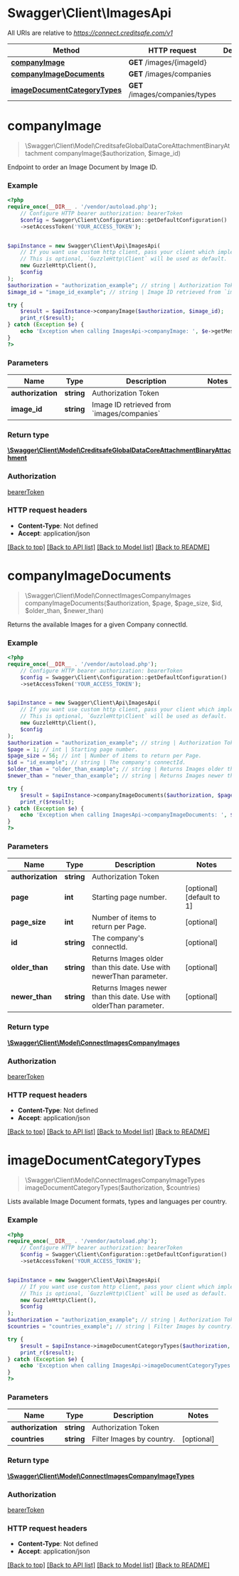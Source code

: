 # Swagger\Client\ImagesApi

All URIs are relative to *https://connect.creditsafe.com/v1*

Method | HTTP request | Description
------------- | ------------- | -------------
[**companyImage**](ImagesApi.md#companyimage) | **GET** /images/{imageId} | 
[**companyImageDocuments**](ImagesApi.md#companyimagedocuments) | **GET** /images/companies | 
[**imageDocumentCategoryTypes**](ImagesApi.md#imagedocumentcategorytypes) | **GET** /images/companies/types | 

# **companyImage**
> \Swagger\Client\Model\CreditsafeGlobalDataCoreAttachmentBinaryAttachment companyImage($authorization, $image_id)



Endpoint to order an Image Document by Image ID.

### Example
```php
<?php
require_once(__DIR__ . '/vendor/autoload.php');
    // Configure HTTP bearer authorization: bearerToken
    $config = Swagger\Client\Configuration::getDefaultConfiguration()
    ->setAccessToken('YOUR_ACCESS_TOKEN');


$apiInstance = new Swagger\Client\Api\ImagesApi(
    // If you want use custom http client, pass your client which implements `GuzzleHttp\ClientInterface`.
    // This is optional, `GuzzleHttp\Client` will be used as default.
    new GuzzleHttp\Client(),
    $config
);
$authorization = "authorization_example"; // string | Authorization Token
$image_id = "image_id_example"; // string | Image ID retrieved from `images/companies`

try {
    $result = $apiInstance->companyImage($authorization, $image_id);
    print_r($result);
} catch (Exception $e) {
    echo 'Exception when calling ImagesApi->companyImage: ', $e->getMessage(), PHP_EOL;
}
?>
```

### Parameters

Name | Type | Description  | Notes
------------- | ------------- | ------------- | -------------
 **authorization** | **string**| Authorization Token |
 **image_id** | **string**| Image ID retrieved from &#x60;images/companies&#x60; |

### Return type

[**\Swagger\Client\Model\CreditsafeGlobalDataCoreAttachmentBinaryAttachment**](../Model/CreditsafeGlobalDataCoreAttachmentBinaryAttachment.md)

### Authorization

[bearerToken](../../README.md#bearerToken)

### HTTP request headers

 - **Content-Type**: Not defined
 - **Accept**: application/json

[[Back to top]](#) [[Back to API list]](../../README.md#documentation-for-api-endpoints) [[Back to Model list]](../../README.md#documentation-for-models) [[Back to README]](../../README.md)

# **companyImageDocuments**
> \Swagger\Client\Model\ConnectImagesCompanyImages companyImageDocuments($authorization, $page, $page_size, $id, $older_than, $newer_than)



Returns the available Images for a given Company connectId.

### Example
```php
<?php
require_once(__DIR__ . '/vendor/autoload.php');
    // Configure HTTP bearer authorization: bearerToken
    $config = Swagger\Client\Configuration::getDefaultConfiguration()
    ->setAccessToken('YOUR_ACCESS_TOKEN');


$apiInstance = new Swagger\Client\Api\ImagesApi(
    // If you want use custom http client, pass your client which implements `GuzzleHttp\ClientInterface`.
    // This is optional, `GuzzleHttp\Client` will be used as default.
    new GuzzleHttp\Client(),
    $config
);
$authorization = "authorization_example"; // string | Authorization Token
$page = 1; // int | Starting page number.
$page_size = 56; // int | Number of items to return per Page.
$id = "id_example"; // string | The company's connectId.
$older_than = "older_than_example"; // string | Returns Images older than this date. Use with newerThan parameter.
$newer_than = "newer_than_example"; // string | Returns Images newer than this date. Use with olderThan parameter.

try {
    $result = $apiInstance->companyImageDocuments($authorization, $page, $page_size, $id, $older_than, $newer_than);
    print_r($result);
} catch (Exception $e) {
    echo 'Exception when calling ImagesApi->companyImageDocuments: ', $e->getMessage(), PHP_EOL;
}
?>
```

### Parameters

Name | Type | Description  | Notes
------------- | ------------- | ------------- | -------------
 **authorization** | **string**| Authorization Token |
 **page** | **int**| Starting page number. | [optional] [default to 1]
 **page_size** | **int**| Number of items to return per Page. | [optional]
 **id** | **string**| The company&#x27;s connectId. | [optional]
 **older_than** | **string**| Returns Images older than this date. Use with newerThan parameter. | [optional]
 **newer_than** | **string**| Returns Images newer than this date. Use with olderThan parameter. | [optional]

### Return type

[**\Swagger\Client\Model\ConnectImagesCompanyImages**](../Model/ConnectImagesCompanyImages.md)

### Authorization

[bearerToken](../../README.md#bearerToken)

### HTTP request headers

 - **Content-Type**: Not defined
 - **Accept**: application/json

[[Back to top]](#) [[Back to API list]](../../README.md#documentation-for-api-endpoints) [[Back to Model list]](../../README.md#documentation-for-models) [[Back to README]](../../README.md)

# **imageDocumentCategoryTypes**
> \Swagger\Client\Model\ConnectImagesCompanyImageTypes imageDocumentCategoryTypes($authorization, $countries)



Lists available Image Document formats, types and languages per country.

### Example
```php
<?php
require_once(__DIR__ . '/vendor/autoload.php');
    // Configure HTTP bearer authorization: bearerToken
    $config = Swagger\Client\Configuration::getDefaultConfiguration()
    ->setAccessToken('YOUR_ACCESS_TOKEN');


$apiInstance = new Swagger\Client\Api\ImagesApi(
    // If you want use custom http client, pass your client which implements `GuzzleHttp\ClientInterface`.
    // This is optional, `GuzzleHttp\Client` will be used as default.
    new GuzzleHttp\Client(),
    $config
);
$authorization = "authorization_example"; // string | Authorization Token
$countries = "countries_example"; // string | Filter Images by country.

try {
    $result = $apiInstance->imageDocumentCategoryTypes($authorization, $countries);
    print_r($result);
} catch (Exception $e) {
    echo 'Exception when calling ImagesApi->imageDocumentCategoryTypes: ', $e->getMessage(), PHP_EOL;
}
?>
```

### Parameters

Name | Type | Description  | Notes
------------- | ------------- | ------------- | -------------
 **authorization** | **string**| Authorization Token |
 **countries** | **string**| Filter Images by country. | [optional]

### Return type

[**\Swagger\Client\Model\ConnectImagesCompanyImageTypes**](../Model/ConnectImagesCompanyImageTypes.md)

### Authorization

[bearerToken](../../README.md#bearerToken)

### HTTP request headers

 - **Content-Type**: Not defined
 - **Accept**: application/json

[[Back to top]](#) [[Back to API list]](../../README.md#documentation-for-api-endpoints) [[Back to Model list]](../../README.md#documentation-for-models) [[Back to README]](../../README.md)

